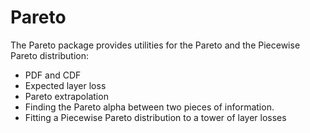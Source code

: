 # Pareto


The Pareto package provides utilities for the Pareto and the Piecewise Pareto distribution:
* PDF and CDF
* Expected layer loss
* Pareto extrapolation
* Finding the Pareto alpha between two pieces of information.
* Fitting a Piecewise Pareto distribution to a tower of layer losses
